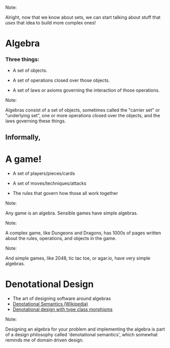 <!-- .slide: data-background="algebraic.gif" -->

Note:

Alright, now that we know about sets, we can start talking about stuff that *uses* that idea to build more complex ones!


# Algebra

### Three things:
<!-- .element: class="fragment" -->

- A set of objects.
<!-- .element: class="fragment" -->
- A set of operations closed over those objects.
<!-- .element: class="fragment" -->
- A set of laws or axioms governing the interaction of those operations.
<!-- .element: class="fragment" -->

Note:

Algebras consist of a set of objects, sometimes called the "carrier set" or "underlying set",
one or more operations closed over the objects,
and the laws governing these things.


## Informally,

# A game!
<!-- .element: class="fragment" -->

- A set of players/pieces/cards
<!-- .element: class="fragment" -->
- A set of moves/techniques/attacks
<!-- .element: class="fragment" -->
- The rules that govern how those all work together
<!-- .element: class="fragment" -->

Note:

Any game is an algebra. Sensible games have simple algebras.


<!-- .slide: data-background="dnd-rulebooks.png" -->

Note:

A complex game, like Dungeons and Dragons, has 1000s of pages written about the rules, operations, and objects in the game.


<!-- .slide: data-background="2048.gif" -->

Note:

And simple games, like 2048, tic tac toe, or agar.io, have very simple algebras.


# Denotational Design

- The art of designing software around algebras
- [Denotational Semantics (Wikipedia)](https://en.wikipedia.org/wiki/Denotational_semantics)
- [Denotational design with type class morphisms](http://conal.net/papers/type-class-morphisms/)

Note:

Designing an algebra for your problem and implementing the algebra is part of
a design philosophy called 'denotational semantics', which somewhat reminds me
of domain driven design.
